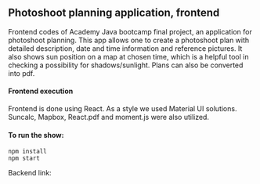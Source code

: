 ## Photoshoot planning application, frontend
Frontend codes of Academy Java bootcamp final project, an application for photoshoot planning. This app allows one to create a photoshoot plan with detailed description, date and time information and reference pictures. It also shows sun position on a map at chosen time, which is a helpful tool in checking a possibility for shadows/sunlight. Plans can also be converted into pdf.

#### Frontend execution
Frontend is done using React. As a style we used Material UI solutions. Suncalc, Mapbox, React.pdf and moment.js were also utilized.

#### To run the show:
```
npm install
npm start
```

Backend link:
